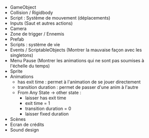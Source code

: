 - GameObject
- Collision / Rigidbody
- Script : Système de mouvement (déplacements)
- Inputs (Saut et autres actions)
- Camera
- Zone de trigger / Ennemis
- Prefab
- Scripts : système de vie
- Events / ScriptableObjects (Montrer la mauvaise façon avec les singletons)
- Menu Pause (Montrer les animations qui ne sont pas soumises à l'échelle du temps)
- Sprite
- Animations
    - has exit time : permet à l'animation de se jouer directement
    - transition duration : permet de passer d'une anim à l'autre
    - From Any State -> other state :
        - laisser has exit time
        - exit time = 1
        - transition duration = 0
        - laisser fixed duration
- Scènes 
- Ecran de crédits
- Sound design